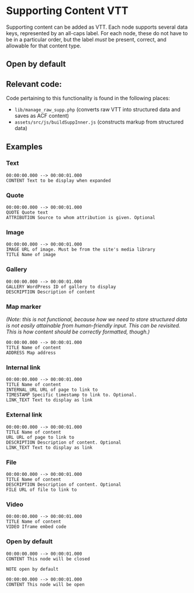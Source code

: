 # Supporting Content VTT

Supporting content can be added as VTT. Each node supports several data keys, represented by an all-caps label. For each node, these do not have to be in a particular order, but the label _must_ be present, correct, and allowable for that content type.

## Open by default

## Relevant code:
Code pertaining to this functionality is found in the following places:
* `lib/manage_raw_supp.php` (converts raw VTT into structured data and saves as ACF content)
* `assets/src/js/buildSuppInner.js` (constructs markup from structured data)

## Examples
### Text
```
00:00:00.000 --> 00:00:01.000
CONTENT Text to be display when expanded
```

### Quote
```
00:00:00.000 --> 00:00:01.000
QUOTE Quote text
ATTRIBUTION Source to whom attribution is given. Optional
```

### Image
```
00:00:00.000 --> 00:00:01.000
IMAGE URL of image. Must be from the site's media library
TITLE Name of image
```

### Gallery
```
00:00:00.000 --> 00:00:01.000
GALLERY WordPress ID of gallery to display
DESCRIPTION Description of content
```

### Map marker
_(Note: this is not functional, because how we need to store structured data is not easily attainable from human-friendly input. This can be revisited. This is how content should be correctly formatted, though.)_
```
00:00:00.000 --> 00:00:01.000
TITLE Name of content
ADDRESS Map address
```

### Internal link
```
00:00:00.000 --> 00:00:01.000
TITLE Name of content
INTERNAL_URL URL of page to link to
TIMESTAMP Specific timestamp to link to. Optional.
LINK_TEXT Text to display as link
```

### External link
```
00:00:00.000 --> 00:00:01.000
TITLE Name of content
URL URL of page to link to
DESCRIPTION Description of content. Optional
LINK_TEXT Text to display as link
```

### File
```
00:00:00.000 --> 00:00:01.000
TITLE Name of content
DESCRIPTION Description of content. Optional
FILE URL of file to link to
```

### Video
```
00:00:00.000 --> 00:00:01.000
TITLE Name of content
VIDEO Iframe embed code
```

### Open by default
```
00:00:00.000 --> 00:00:01.000
CONTENT This node will be closed

NOTE open by default

00:00:00.000 --> 00:00:01.000
CONTENT This node will be open
```
